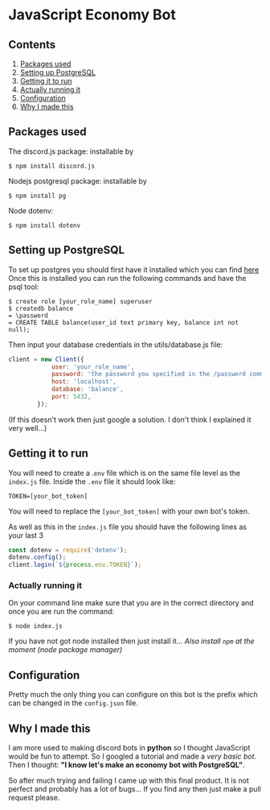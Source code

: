 # JavaScript Economy Bot

## Contents
1. [Packages used](https://github.com/MhmCats/discord-js-economy/blob/main/README.md#packages-used)
2. [Setting up PostgreSQL](https://github.com/MhmCats/discord-js-economy/blob/main/README.md#setting-up-postgresql)
3. [Getting it to run](https://github.com/MhmCats/discord-js-economy/blob/main/README.md#gettingg-it-to-run)
4. [Actually running it](https://github.com/MhmCats/discord-js-economy/blob/main/README.md#actually-running-it)
5. [Configuration](https://github.com/MhmCats/discord-js-economy/blob/main/README.md#configuration)
6. [Why I made this](https://github.com/MhmCats/discord-js-economy/blob/main/README.md#why-i-made-this)

## Packages used
The discord.js package: installable by 
```
$ npm install discord.js
```

Nodejs postgresql package: installable by 
```
$ npm install pg
```
Node dotenv:
```
$ npm install dotenv
```
## Setting up PostgreSQL
To set up postgres you should first have it installed which you can find [here](https://www.postgresql.org/download/)
Once this is installed you can run the following commands and have the psql tool:
```
$ create role [your_role_name] superuser
$ createdb balance
= \password
= CREATE TABLE balance(user_id text primary key, balance int not null);
```

Then input your database credentials in the utils/database.js file:

```js
client = new Client({
            user: 'your_role_name',
            password: 'the password you specified in the /password command',
            host: 'localhost',
            database: 'balance',
            port: 5432,
        });
```
(If this doesn't work then just google a solution. I don't think I explained it very well...)

## Getting it to run
You will need to create a .`env` file which is on the same file level as the `index.js` file.
Inside the `.env` file it should look like:
```
TOKEN=[your_bot_token]
```
You will need to replace the `[your_bot_token]` with your own bot's token.

As well as this in the `index.js` file you should have the following lines as your last 3
```js
const dotenv = require('dotenv');
dotenv.config();
client.login(`${process.env.TOKEN}`);
```

### Actually running it
On your command line make sure that you are in the correct directory and once you are run the command: 
```
$ node index.js
```
If you have not got node installed then just install it...
*Also install `npm` at the moment (node package manager)*

## Configuration
Pretty much the only thing you can configure on this bot is the prefix which can be changed in the `config.json` file.

## Why I made this
I am more used to making discord bots in **python** so I thought JavaScript would be fun to attempt. So I googled a tutorial and made a *very basic bot*. Then I thought: **"I know let's make an economy bot with PostgreSQL"**.

So after much trying and failing I came up with this final product. It is not perfect and probably has a lot of bugs... If you find any then just make a pull request please.
